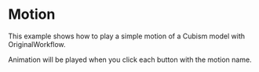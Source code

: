 # Motion

This example shows how to play a simple motion of a Cubism model with OriginalWorkflow.

Animation will be played when you click each button with the motion name.
